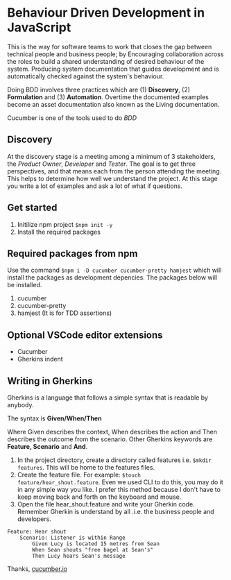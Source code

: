 # Behaviour Driven Development in JavaScript

This is the way for software teams to work that closes the gap between technical people and business people; by Encouraging collaboration across the roles to build a shared understanding of desired behaviour of the system.
Producing system documentation that guides development and is automatically checked against the system's behaviour.

Doing BDD involves three practices which are (1) **Discovery**, (2) **Formulation** and (3) **Automation**. Overtime the documented examples become an asset documentation also known as the Living documentation.

Cucumber is one of the tools used to do *BDD*

## Discovery

At the discovery stage is a meeting among a minimum of 3 stakeholders, the *Product Owner*, *Developer* and *Tester*. The goal is to get three perspectives, and that means each from the person attending the meeting.
This helps to determine how well we understand the project. At this stage you write a lot of examples and ask a lot of what if questions.

## Get started

1. Initilize npm project `$npm init -y`
2. Install the required packages

## Required packages from npm

Use the command `$npm i -D cucumber cucumber-pretty hamjest` which will install the packages as development depencies. The packages below will be installed.

1. cucumber 
2. cucumber-pretty 
3. hamjest (It is for TDD assertions)

## Optional VSCode editor extensions

- Cucumber 
- Gherkins indent

## Writing in Gherkins

Gherkins is a language that follows a simple syntax that is readable by anybody.

The syntax is **Given/When/Then**

Where Given describes the context, When describes the action and Then describes the outcome from the scenario.
Other Gherkins keywords are **Feature, Scenario** and **And**.

1. In the project directory, create a directory called features i.e. `$mkdir features`. This will be home to the features files.
2. Create the feature file. For example: `$touch feature/hear_shout.feature`. Even we used CLI to do this, you may do it in any simple way you like. I prefer this method because I don't have to keep moving back and forth on the keyboard and mouse.
3. Open the file hear_shout.feature and write your Gherkin code. Remember Gherkin is understand by all .i.e. the business people and developers.

```
Feature: Hear shout
    Scenario: Listener is within Range
        Given Lucy is located 15 metres from Sean
        When Sean shouts "free bagel at Sean's"
        Then Lucy hears Sean's message
```

Thanks,
[cucumber.io](https://cucumber.io/courses/collection)